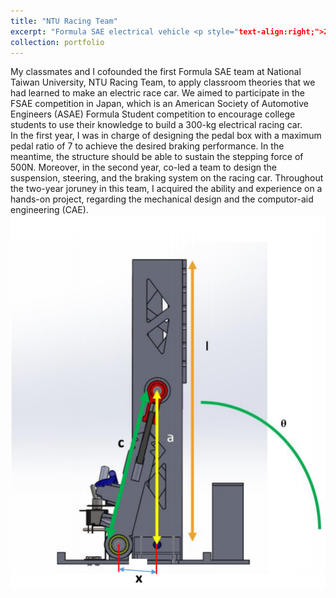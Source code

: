 ```yaml
---
title: "NTU Racing Team"
excerpt: "Formula SAE electrical vehicle <p style="text-align:right;">2019-2021</p><br/><img src='/images/fsae_pic.jpeg' width='400px' height='auto'/>"
collection: portfolio
---
```


My classmates and I cofounded the first Formula SAE team at National Taiwan University, NTU Racing Team, to apply classroom theories that we had learned to make an electric race car. We aimed to participate in the FSAE competition in Japan, which is an American Society of Automotive Engineers (ASAE) Formula Student competition to encourage college students to use their knowledge to build a 300-kg electrical racing car.  
In the first year, I was in charge of designing the pedal box with a maximum pedal ratio of 7 to achieve the desired braking performance. In the meantime, the structure should be able to sustain the stepping force of 500N. Moreover, in the second year, co-led a team to design the suspension, steering, and the braking system on the racing car. Throughout the two-year joruney in this team, I acquired the ability and experience on a hands-on project, regarding the mechanical design and the computor-aid engineering (CAE).
<br/><img src='/images/pedal_ep1.png'/>

